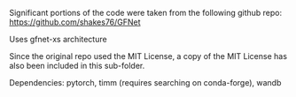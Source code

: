 Significant portions of the code were taken from the following github repo:
https://github.com/shakes76/GFNet

Uses gfnet-xs architecture

Since the original repo used the MIT License, a copy of the MIT License has also been included in this sub-folder.

Dependencies: pytorch, timm (requires searching on conda-forge), wandb
